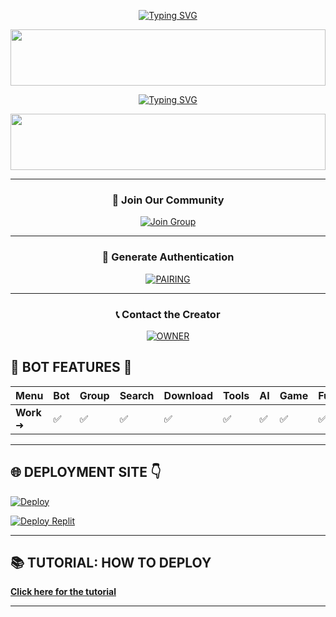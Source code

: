 <div align="center">

[![Typing SVG](https://readme-typing-svg.herokuapp.com?font=Rockstar-ExtraBold&color=F33A6A&lines=WELCOME+TO+LAZACK+MD+BOTS+MADE+BY;LAZACK28;THANKS+FOR+VISITING+MY+REPO)](https://git.io/typing-svg)

<img src="https://i.imgur.com/dBaSKWF.gif" height="90" width="100%">

<a href="https://git.io/typing-svg"><img src="https://readme-typing-svg.demolab.com?font=Black+Ops+One&size=50&pause=1000&color=F70707&center=true&width=910&height=100&lines=LAZACK+M+DEVICE" alt="Typing SVG" /></a>

<img src="https://i.imgur.com/dBaSKWF.gif" height="90" width="100%">

---

### 🌟 **Join Our Community**

[![Join Group](https://img.shields.io/badge/Join%20WhatsApp%20Group-green?style=for-the-badge&logo=whatsapp&logoColor=white)](https://chat.whatsapp.com/IIpL6gf6dcq4ial8gaJLE9)

---

### 🔑 **Generate Authentication**

<a href="https://lazack-cred.onrender.com/pair" target="_blank"><img alt='PAIRING' src='https://img.shields.io/badge/GET%20CREDS.JSON-magenta?style=for-the-badge&logo=opencv&logoColor=white'/></a>

---

### 📞 **Contact the Creator**

<a href="https://lazack.biz.id"><img alt='OWNER' src='https://img.shields.io/badge/GET%20IN%20TOUCH-magenta?style=for-the-badge&logo=opencv&logoColor=white'/></a>

</div>

## 🚀 **BOT FEATURES** 💌

| **Menu**       | **Bot** | **Group** | **Search** | **Download** | **Tools** | **AI** | **Game** | **Fun** | **Owner** | **Bug** | **Convert** | **List** |
|-----------------|---------|-----------|------------|--------------|-----------|--------|----------|---------|-----------|---------|-------------|----------|
| **Work** ➜     | ✅       | ✅         | ✅          | ✅            | ✅         | ✅      | ✅        | ✅       | ✅         | ✅       | ✅           | ✅        |

---------------------

## 🌐 **DEPLOYMENT SITE** 👇

[![Deploy](https://www.herokucdn.com/deploy/button.svg)](https://heroku.com/deploy?template=https://github.com/Lazack28/Lazack-Device)

<a href='https://replit.com/~' target="_blank"><img alt='Deploy Replit' src='https://img.shields.io/badge/DEPLOY REPLIT-black?style=for-the-badge&logo=scan&logoColor=white&labelColor=black&color=black'/></a>

----------------------

## 📚 **TUTORIAL: HOW TO DEPLOY**

[**Click here for the tutorial**](https://vm.tiktok.com/ZMrEaehwD/)

----------------------
